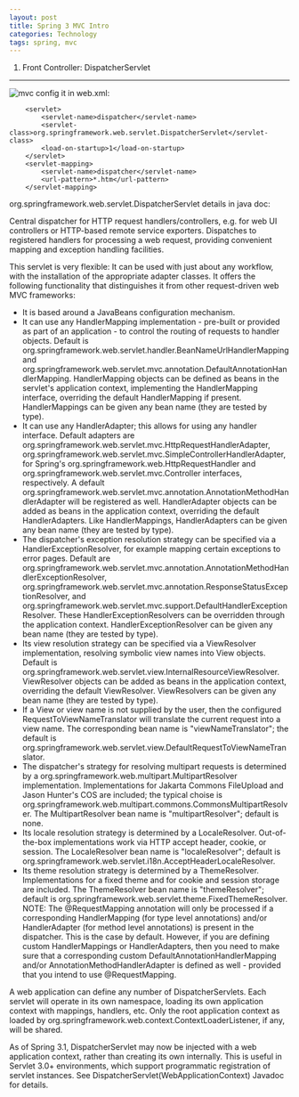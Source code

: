 ```yaml
---
layout: post
title: Spring 3 MVC Intro
categories: Technology
tags: spring, mvc
---
```

1. Front Controller: DispatcherServlet
---
![mvc](http://docs.spring.io/spring/docs/3.0.x/spring-framework-reference/html/images/mvc.png)
config it in web.xml:

```
	<servlet>
		<servlet-name>dispatcher</servlet-name>
		<servlet-class>org.springframework.web.servlet.DispatcherServlet</servlet-class>
		<load-on-startup>1</load-on-startup>
	</servlet>
	<servlet-mapping>
		<servlet-name>dispatcher</servlet-name>
		<url-pattern>*.htm</url-pattern>
	</servlet-mapping>
```

org.springframework.web.servlet.DispatcherServlet details in java doc:


Central dispatcher for HTTP request handlers/controllers, e.g. for web UI controllers or HTTP-based remote service exporters. Dispatches to registered handlers for processing a web request, providing convenient mapping and exception handling facilities. 

This servlet is very flexible: It can be used with just about any workflow, with the installation of the appropriate adapter classes. It offers the following functionality that distinguishes it from other request-driven web MVC frameworks: 

- It is based around a JavaBeans configuration mechanism. 
- It can use any HandlerMapping implementation - pre-built or provided as part of an application - to control the routing of requests to handler objects. Default is org.springframework.web.servlet.handler.BeanNameUrlHandlerMapping and org.springframework.web.servlet.mvc.annotation.DefaultAnnotationHandlerMapping. HandlerMapping objects can be defined as beans in the servlet's application context, implementing the HandlerMapping interface, overriding the default HandlerMapping if present. HandlerMappings can be given any bean name (they are tested by type). 
- It can use any HandlerAdapter; this allows for using any handler interface. Default adapters are org.springframework.web.servlet.mvc.HttpRequestHandlerAdapter, org.springframework.web.servlet.mvc.SimpleControllerHandlerAdapter, for Spring's org.springframework.web.HttpRequestHandler and org.springframework.web.servlet.mvc.Controller interfaces, respectively. A default org.springframework.web.servlet.mvc.annotation.AnnotationMethodHandlerAdapter will be registered as well. HandlerAdapter objects can be added as beans in the application context, overriding the default HandlerAdapters. Like HandlerMappings, HandlerAdapters can be given any bean name (they are tested by type). 
- The dispatcher's exception resolution strategy can be specified via a HandlerExceptionResolver, for example mapping certain exceptions to error pages. Default are org.springframework.web.servlet.mvc.annotation.AnnotationMethodHandlerExceptionResolver, org.springframework.web.servlet.mvc.annotation.ResponseStatusExceptionResolver, and org.springframework.web.servlet.mvc.support.DefaultHandlerExceptionResolver. These HandlerExceptionResolvers can be overridden through the application context. HandlerExceptionResolver can be given any bean name (they are tested by type). 
- Its view resolution strategy can be specified via a ViewResolver implementation, resolving symbolic view names into View objects. Default is org.springframework.web.servlet.view.InternalResourceViewResolver. ViewResolver objects can be added as beans in the application context, overriding the default ViewResolver. ViewResolvers can be given any bean name (they are tested by type). 
- If a View or view name is not supplied by the user, then the configured RequestToViewNameTranslator will translate the current request into a view name. The corresponding bean name is "viewNameTranslator"; the default is org.springframework.web.servlet.view.DefaultRequestToViewNameTranslator. 
- The dispatcher's strategy for resolving multipart requests is determined by a org.springframework.web.multipart.MultipartResolver implementation. Implementations for Jakarta Commons FileUpload and Jason Hunter's COS are included; the typical choise is org.springframework.web.multipart.commons.CommonsMultipartResolver. The MultipartResolver bean name is "multipartResolver"; default is none. 
- Its locale resolution strategy is determined by a LocaleResolver. Out-of-the-box implementations work via HTTP accept header, cookie, or session. The LocaleResolver bean name is "localeResolver"; default is org.springframework.web.servlet.i18n.AcceptHeaderLocaleResolver. 
- Its theme resolution strategy is determined by a ThemeResolver. Implementations for a fixed theme and for cookie and session storage are included. The ThemeResolver bean name is "themeResolver"; default is org.springframework.web.servlet.theme.FixedThemeResolver. 
NOTE: The @RequestMapping annotation will only be processed if a corresponding HandlerMapping (for type level annotations) and/or HandlerAdapter (for method level annotations) is present in the dispatcher. This is the case by default. However, if you are defining custom HandlerMappings or HandlerAdapters, then you need to make sure that a corresponding custom DefaultAnnotationHandlerMapping and/or AnnotationMethodHandlerAdapter is defined as well - provided that you intend to use @RequestMapping. 

A web application can define any number of DispatcherServlets. Each servlet will operate in its own namespace, loading its own application context with mappings, handlers, etc. Only the root application context as loaded by org.springframework.web.context.ContextLoaderListener, if any, will be shared. 

As of Spring 3.1, DispatcherServlet may now be injected with a web application context, rather than creating its own internally. This is useful in Servlet 3.0+ environments, which support programmatic registration of servlet instances. See DispatcherServlet(WebApplicationContext) Javadoc for details.



